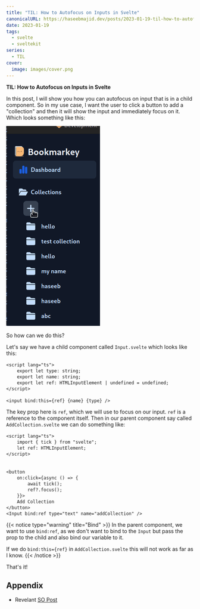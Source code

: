 ```yaml
---
title: "TIL: How to Autofocus on Inputs in Svelte"
canonicalURL: https://haseebmajid.dev/posts/2023-01-19-til-how-to-autofocus-on-inputs-in-svelte/
date: 2023-01-19
tags:
  - svelte
  - sveltekit
series:
  - TIL
cover:
  image: images/cover.png
---
```


**TIL: How to Autofocus on Inputs in Svelte**

In this post, I will show you how you can autofocus on input that is in a child component.
So in my use case, I want the user to click a button to add a "collection" and then it will show the input
and immediately focus on it. Which looks something like this:

![Autofocus Input](images/autofocus.gif)

So how can we do this?

Let's say we have a child component called `Input.svelte` which looks like this:

```svelte
<script lang="ts">
	export let type: string;
	export let name: string;
	export let ref: HTMLInputElement | undefined = undefined;
</script>

<input bind:this={ref} {name} {type} />
```

The key prop here is `ref`, which we will use to focus on our input.
`ref` is a reference to the component itself.
Then in our parent component say called `AddCollection.svelte` we can do something like:

```svelte {hl_lines=[9-10]}
<script lang="ts">
	import { tick } from "svelte";
    let ref: HTMLInputElement;
</script>


<button
	on:click={async () => {
		await tick();
		ref?.focus();
	}}>
	Add Collection
</button>
<Input bind:ref type="text" name="addCollection" />
```

{{< notice type="warning" title="Bind" >}}
In the parent component, we want to use `bind:ref`, as we don't want to bind to the `Input`
but pass the prop to the child and also bind our variable to it.

If we do `bind:this={ref}` in `AddCollection.svelte` this will not work as far as I know.
{{< /notice >}}

That's it!

## Appendix

- Revelant [SO Post](https://stackoverflow.com/questions/57354001/how-to-focus-on-input-field-loaded-from-component-in-svelte)
